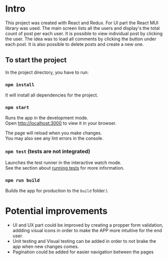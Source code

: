 # Intro

This project was created with React and Redux. For UI part the React MUI library was used.
The main screen lists all the users and display's the total count of post per each user. It is possible to view individual post by clicking the user. 
The idea was to load all comments by clicking the button under each post. It is also possible to delete posts and create a new one.

## To start the project

In the project directory, you have to run:

### `npm install`

It will install all dependencies for the project.

### `npm start`

Runs the app in the development mode.\
Open [http://localhost:3000](http://localhost:3000) to view it in your browser.

The page will reload when you make changes.\
You may also see any lint errors in the console.

### `npm test` (tests are not integrated)

Launches the test runner in the interactive watch mode.\
See the section about [running tests](https://facebook.github.io/create-react-app/docs/running-tests) for more information.

### `npm run build`

Builds the app for production to the `build` folder.\

# Potential improvements
 - UI and UX part could be improved by creating a propper form validation, addding visual icons in order to make the APP more intuitive for the end user.
 - Unit testing and Visual testing can be added in order to not brake the app when new changes comes.
 - Pagination could be added for easier navigation between the pages
